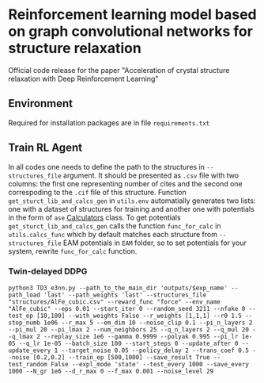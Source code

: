 # Reinforcement learning model based on graph convolutional networks for structure relaxation 

Official code release for the paper "Acceleration of crystal structure relaxation with Deep Reinforcement Learning" 

## Environment

Required for installation packages are in file `requirements.txt`

## Train RL Agent 

In all codes one needs to define the path to the structures in `--structures_file` argument. It should be presented as `.csv` file with two columns: the first one representing number of cites and the second one correspoding to the `.cif` file of this structure. Function `get_sturct_lib_and_calcs_gen` in `utils.env` automatially generates two lists: one with a dataset of structures for training and another one with potentials in the form of `ase` [Calculators](https://wiki.fysik.dtu.dk/ase/ase/calculators/calculators.html) class. To get potentials `get_sturct_lib_and_calcs_gen` calls the function `func_for_calc` in `utils.calcs_func` which by default matches each structure from `--structures_file` EAM potentials in `EAM` folder, so to set potentials for your system, rewrite `func_for_calc` function. 

### Twin-delayed DDPG 

`python3 TD3_e3nn.py --path_to_the_main_dir 'outputs/$exp_name' --path_load 'last' --path_weights 'last' --structures_file "structures/AlFe_cubic.csv" --reward_func "force" --env_name "AlFe_cubic" --eps 0.01 --start_iter 0 --random_seed 3211 --nfake 0 --test_ep [10,100] --with_weights False --r_weights [1,1,1] --r0 1.5 --stop_numb 1e06 --r_max 5 --em_dim 10 --noise_clip 0.1 --pi_n_layers 2 --pi_mul 20 --pi_lmax 2 --num_neighbors 25 --q_n_layers 2 --q_mul 20 --q_lmax 2 --replay_size 1e6 --gamma 0.9999 --polyak 0.995 --pi_lr 1e-05 --q_lr 1e-05 --batch_size 100 --start_steps 0 --update_after 0 --update_every 1 --target_noise 0.05 --policy_delay 2 --trans_coef 0.5 --noise [0.2,0.2] --train_ep [500,1000] --save_result True --test_random False --expl_mode 'state' --test_every 1000 --save_every 1000 --N_gr 1e6 --d_r_max 0 --f_max 0.001 --noise_level 29`
